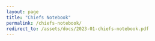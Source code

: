```yaml
---
layout: page
title: "Chiefs Notebook"
permalink: /chiefs-notebook/
redirect_to: /assets/docs/2023-01-chiefs-notebook.pdf
---
```



